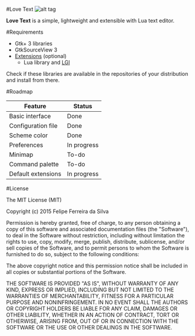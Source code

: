 #Love Text ![alt tag](https://github.com/FelipeFS/lovetext/blob/master/icons/hicolor/48x48/apps/lovetext.png) 

__Love Text__ is a simple, lightweight and extensible with Lua text editor.

#Requirements

* Gtk+ 3 libraries
* GtkSourceView 3
* [Extensions](https://github.com/FelipeFS/lovetextextensions) (optional)
  * Lua library and [LGI](https://github.com/pavouk/lgi)

Check if these libraries are available in the repositories of your distribution and install from there.

#Roadmap

Feature            | Status
------------------ | -----------
Basic interface    | Done
Configuration file | Done
Scheme color       | Done
Preferences        | In progress
Minimap            | To-do
Command palette    | To-do
Default extensions | In progress

#License

The MIT License (MIT)

Copyright (c) 2015 Felipe Ferreira da Silva

Permission is hereby granted, free of charge, to any person obtaining a copy of this software and associated documentation files (the "Software"), to deal in the Software without restriction, including without limitation the rights to use, copy, modify, merge, publish, distribute, sublicense, and/or sell copies of the Software, and to permit persons to whom the Software is furnished to do so, subject to the following conditions:

The above copyright notice and this permission notice shall be included in all copies or substantial portions of the Software.

THE SOFTWARE IS PROVIDED "AS IS", WITHOUT WARRANTY OF ANY KIND, EXPRESS OR IMPLIED, INCLUDING BUT NOT LIMITED TO THE WARRANTIES OF MERCHANTABILITY, FITNESS FOR A PARTICULAR PURPOSE AND NONINFRINGEMENT. IN NO EVENT SHALL THE AUTHORS OR COPYRIGHT HOLDERS BE LIABLE FOR ANY CLAIM, DAMAGES OR OTHER LIABILITY, WHETHER IN AN ACTION OF CONTRACT, TORT OR OTHERWISE, ARISING FROM, OUT OF OR IN CONNECTION WITH THE SOFTWARE OR THE USE OR OTHER DEALINGS IN THE SOFTWARE.
